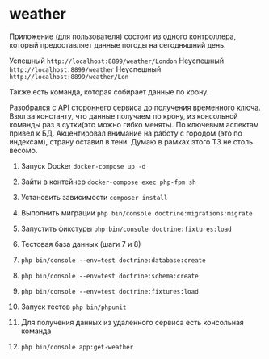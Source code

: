 # weather

Приложение (для пользователя) состоит из одного контроллера, 
который предоставляет данные погоды на сегодняшний день. 

Успешный `http://localhost:8899/weather/London`
Неуспешный `http://localhost:8899/weather`
Неуспешный `http://localhost:8899/weather/Lon`

Также есть команда, которая собирает данные по крону.

Разобрался с API стороннего сервиса до получения временного ключа.
Взял за константу, что данные получаем по крону,
из консольной команды раз в сутки(это можно гибко менять).
По ключевым аспектам привел к БД.
Акцентировал внимание на работу с городом (это по индексам),
страну оставил в тени. Думаю в рамках этого ТЗ не столь весомо.

1. Запуск Docker `docker-compose up -d`
2. Зайти в контейнер `docker-compose exec php-fpm sh`
3. Установить зависимости `composer install`
4. Выполнить миграции `php bin/console doctrine:migrations:migrate`
5. Запустить фикстуры `php bin/console doctrine:fixtures:load`

6. Тестовая база данных (шаги 7 и 8)
7. `php bin/console --env=test doctrine:database:create`
8. `php bin/console --env=test doctrine:schema:create`
9. `php bin/console --env=test doctrine:fixtures:load`
10. Запуск тестов `php bin/phpunit`
11. Для получения данных из удаленного сервиса есть консольная команда
12. `php bin/console app:get-weather`
